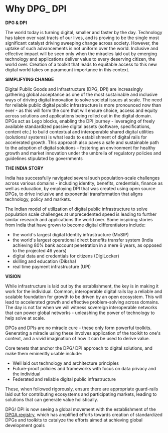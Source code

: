 # Why DPG\_ DPI

**DPG & DPI**

The world today is turning digital, smaller and faster by the day. Technology has taken over vast tracts of our lives, and is proving to be the single most significant catalyst driving sweeping change across society. However, the uptake of such advancements is not uniform over the world. Inclusive and effective impact will be seen only when the miracles laid out by emerging technology and applications deliver value to every deserving citizen, the world over. Creation of a toolkit that leads to equitable access to this new digital world takes on paramount importance in this context.

**SIMPLIFYING CHANGE**

Digital Public Goods and Infrastructure (DPG, DPI) are increasingly gathering global acceptance as one of the most sustainable and inclusive ways of driving digital innovation to solve societal issues at scale. The need for reliable public digital public infrastructure is more pronounced now than ever - as this will form the core that will ensure choice, access and equity across solutions and applications being rolled out in the digital domain. DPGs act as Lego blocks, enabling the DPI journey - leveraging of freely available standardized passive digital assets (software, specifications, content etc.) to build contextual and interoperable shared digital utilities (solutions/ systems) is what leads to establishment of digital rails for accelerated growth. This approach also paves a safe and sustainable path to the adoption of digital solutions - fostering an environment for healthy growth and market innovation under the umbrella of regulatory policies and guidelines stipulated by governments

**THE INDIA STORY**

India has successfully navigated several such population-scale challenges across various domains - including identity, benefits, credentials, finance as well as education, by employing DPI that was created using open source DPGs, to drive inclusive and exponential transformation that aligns technology, policy and markets.

The Indian model of utilization of digital public infrastructure to solve population scale challenges at unprecedented speed is leading to further similar research and applications the world over. Some inspiring stories from India that have grown to become digital differentiators include:

* the world's largest digital Identity infrastructure (MoSIP)
* the world's largest operational direct benefits transfer system (India achieving 80% bank account penetration in a mere 6 years, as opposed to the projected 46 years)
* digital data and credentials for citizens (DigiLocker)
* skilling and education (Diksha)
* real time payment infrastructure (UPI)

**VISION**

While infrastructure is laid out by the establishment, the key is in making it work for the individual. Common, interoperable digital rails lay a reliable and scalable foundation for growth to be driven by an open ecosystem. This will lead to accelerated growth and effective problem-solving across domains. The day is not far when we will witness sovereign interoperable networks that can power global networks - unleashing the power of technology to help solve at scale.

DPGs and DPIs are no miracle cure - these only form powerful toolkits. Generating a miracle using these involves application of the toolkit to one's context, and a vivid imagination of how it can be used to derive value.

Core tenets that anchor the DPG/ DPI approach to digital solutions, and make them eminently usable include:

* Well laid out technology and architecture principles
* Future-proof policies and frameworks with focus on data privacy and the individual
* Federated and reliable digital public infrastructure

These, when followed rigorously, ensure there are appropriate guard-rails laid out for contributing ecosystems and participating markets, leading to solutions that can generate value holistically.

DPG/ DPI is now seeing a global movement with the establishment of the [DPGA registry](https://digitalpublicgoods.net/registry/), which has amplified efforts towards creation of standardized DPGs and toolkits to catalyze the efforts aimed at achieving global development goals
